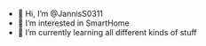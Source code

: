 - 👋 Hi, I’m @JannisS0311
- 👀 I’m interested in SmartHome
- 🌱 I’m currently learning all different kinds of stuff
